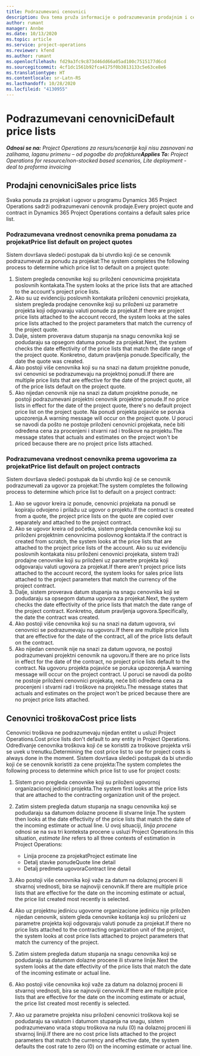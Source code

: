 ```yaml
---
title: Podrazumevani cenovnici
description: Ova tema pruža informacije o podrazumevanim prodajnim i cenovnicima troškova u usluzi Project Operations.
author: rumant
manager: Annbe
ms.date: 10/13/2020
ms.topic: article
ms.service: project-operations
ms.reviewer: kfend
ms.author: rumant
ms.openlocfilehash: fd29a3fc9c873d46dd66a05ad100c7515177d6cd
ms.sourcegitcommit: 4cf1dc1561b92fca4175f0b3813133c5e63ce8e6
ms.translationtype: HT
ms.contentlocale: sr-Latn-RS
ms.lasthandoff: 10/28/2020
ms.locfileid: "4130955"
---
```

# <a name="default-price-lists"></a><span data-ttu-id="1d5b5-103">Podrazumevani cenovnici</span><span class="sxs-lookup"><span data-stu-id="1d5b5-103">Default price lists</span></span>

<span data-ttu-id="1d5b5-104">_**Odnosi se na:** Project Operations za resurs/scenarije koji nisu zasnovani na zalihama, laganu primenu – od pogodbe do profakture_</span><span class="sxs-lookup"><span data-stu-id="1d5b5-104">_**Applies To:** Project Operations for resource/non-stocked based scenarios, Lite deployment - deal to proforma invoicing_</span></span>

## <a name="sales-price-lists"></a><span data-ttu-id="1d5b5-105">Prodajni cenovnici</span><span class="sxs-lookup"><span data-stu-id="1d5b5-105">Sales price lists</span></span>

<span data-ttu-id="1d5b5-106">Svaka ponuda za projekat i ugovor u programu Dynamics 365 Project Operations sadrži podrazumevani cenovnik prodaje.</span><span class="sxs-lookup"><span data-stu-id="1d5b5-106">Every project quote and contract in Dynamics 365 Project Operations contains a default sales price list.</span></span> 

### <a name="price-list-default-on-project-quotes"></a><span data-ttu-id="1d5b5-107">Podrazumevana vrednost cenovnika prema ponudama za projekat</span><span class="sxs-lookup"><span data-stu-id="1d5b5-107">Price list default on project quotes</span></span>
<span data-ttu-id="1d5b5-108">Sistem dovršava sledeći postupak da bi utvrdio koji će se cenovnik podrazumevati za ponudu za projekat:</span><span class="sxs-lookup"><span data-stu-id="1d5b5-108">The system completes the following process to determine which price list to default on a project quote:</span></span>

1. <span data-ttu-id="1d5b5-109">Sistem pregleda cenovnike koji su priloženi cenovnicima projektata poslovnih kontakata.</span><span class="sxs-lookup"><span data-stu-id="1d5b5-109">The system looks at the price lists that are attached to the account's project price lists.</span></span> 
2. <span data-ttu-id="1d5b5-110">Ako su uz evidenciju poslovnih kontakata priloženi cenovnici projekata, sistem pregleda prodajne cenovnike koji su priloženi uz parametre projekta koji odgovaraju valuti ponude za projekat.</span><span class="sxs-lookup"><span data-stu-id="1d5b5-110">If there are project price lists attached to the account record, the system looks at the sales price lists attached to the project parameters that match the currency of the project quote.</span></span>
3. <span data-ttu-id="1d5b5-111">Dalje, sistem proverava datum stupanja na snagu cenovnika koji se podudaraju sa opsegom datuma ponude za projekat.</span><span class="sxs-lookup"><span data-stu-id="1d5b5-111">Next, the system checks the date effectivity of the price lists that match the date range of the project quote.</span></span> <span data-ttu-id="1d5b5-112">Konkretno, datum pravljenja ponude.</span><span class="sxs-lookup"><span data-stu-id="1d5b5-112">Specifically, the date the quote was created.</span></span>
4. <span data-ttu-id="1d5b5-113">Ako postoji više cenovnika koji su na snazi na datum projektne ponude, svi cenovnici se podrazumevaju na projektnoj ponudi.</span><span class="sxs-lookup"><span data-stu-id="1d5b5-113">If there are multiple price lists that are effective for the date of the project quote, all of the price lists default on the project quote.</span></span>
5. <span data-ttu-id="1d5b5-114">Ako nijedan cenovnik nije na snazi za datum projektne ponude, ne postoji podrazumevani projektni cenovnik projektne ponude.</span><span class="sxs-lookup"><span data-stu-id="1d5b5-114">If no price lists in effect for the date of the project quote, there's no default project price list on the project quote.</span></span> <span data-ttu-id="1d5b5-115">Na ponudi projekta pojaviće se poruka upozorenja.</span><span class="sxs-lookup"><span data-stu-id="1d5b5-115">A warning message will occur on the project quote.</span></span> <span data-ttu-id="1d5b5-116">U poruci se navodi da pošto ne postoje priloženi cenovnici projekata, neće biti određena cena za procenjeni i stvarni rad i troškove na projektu.</span><span class="sxs-lookup"><span data-stu-id="1d5b5-116">The message states that actuals and estimates on the project won't be priced because there are no project price lists attached.</span></span>

### <a name="price-list-default-on-project-contracts"></a><span data-ttu-id="1d5b5-117">Podrazumevana vrednost cenovnika prema ugovorima za projekat</span><span class="sxs-lookup"><span data-stu-id="1d5b5-117">Price list default on project contracts</span></span> 
<span data-ttu-id="1d5b5-118">Sistem dovršava sledeći postupak da bi utvrdio koji će se cenovnik podrazumevati za ugovor za projekat:</span><span class="sxs-lookup"><span data-stu-id="1d5b5-118">The system completes the following process to determine which price list to default on a project contract:</span></span>

1. <span data-ttu-id="1d5b5-119">Ako se ugovor kreira iz ponude, cenovnici projekata na ponudi se kopiraju odvojeno i prilažu uz ugovor o projektu.</span><span class="sxs-lookup"><span data-stu-id="1d5b5-119">If the contract is created from a quote, the project price lists on the quote are copied over separately and attached to the project contract.</span></span>
2. <span data-ttu-id="1d5b5-120">Ako se ugovor kreira od početka, sistem pregleda cenovnike koji su priloženi projektnim cenovnicima poslovnog kontakta.</span><span class="sxs-lookup"><span data-stu-id="1d5b5-120">If the contract is created from scratch, the system looks at the price lists that are attached to the project price lists of the account.</span></span> <span data-ttu-id="1d5b5-121">Ako su uz evidenciju poslovnih kontakata nisu priloženi cenovnici projekata, sistem traži prodajne cenovnike koji su priloženi uz parametre projekta koji odgovaraju valuti ugovora za projekat.</span><span class="sxs-lookup"><span data-stu-id="1d5b5-121">If there aren't project price lists attached to the account record, the system looks for sales price lists attached to the project parameters that match the currency of the project contract.</span></span>
4. <span data-ttu-id="1d5b5-122">Dalje, sistem proverava datum stupanja na snagu cenovnika koji se podudaraju sa opsegom datuma ugovora za projekat.</span><span class="sxs-lookup"><span data-stu-id="1d5b5-122">Next, the system checks the date effectivity of the price lists that match the date range of the project contract.</span></span> <span data-ttu-id="1d5b5-123">Konkretno, datum pravljenja ugovora.</span><span class="sxs-lookup"><span data-stu-id="1d5b5-123">Specifically, the date the contract was created.</span></span>
5. <span data-ttu-id="1d5b5-124">Ako postoji više cenovnika koji su na snazi na datum ugovora, svi cenovnici se podrazumevaju na ugovoru.</span><span class="sxs-lookup"><span data-stu-id="1d5b5-124">If there are multiple price lists that are effective for the date of the contract, all of the price lists default on the contract.</span></span>
6. <span data-ttu-id="1d5b5-125">Ako nijedan cenovnik nije na snazi za datum ugovora, ne postoji podrazumevani projektni cenovnik na ugovoru.</span><span class="sxs-lookup"><span data-stu-id="1d5b5-125">If there are no price lists in effect for the date of the contract, no project price lists default to the contract.</span></span> <span data-ttu-id="1d5b5-126">Na ugovoru projekta pojaviće se poruka upozorenja.</span><span class="sxs-lookup"><span data-stu-id="1d5b5-126">A warning message will occur on the project contract.</span></span> <span data-ttu-id="1d5b5-127">U poruci se navodi da pošto ne postoje priloženi cenovnici projekata, neće biti određena cena za procenjeni i stvarni rad i troškove na projektu.</span><span class="sxs-lookup"><span data-stu-id="1d5b5-127">The message states that actuals and estimates on the project won't be priced because there are no project price lists attached.</span></span>

## <a name="cost-price-lists"></a><span data-ttu-id="1d5b5-128">Cenovnici troškova</span><span class="sxs-lookup"><span data-stu-id="1d5b5-128">Cost price lists</span></span>

<span data-ttu-id="1d5b5-129">Cenovnici troškova ne podrazumevaju nijedan entitet u usluzi Project Operations.</span><span class="sxs-lookup"><span data-stu-id="1d5b5-129">Cost price lists don't default to any entity in Project Operations.</span></span> <span data-ttu-id="1d5b5-130">Određivanje cenovnika troškova koji će se koristiti za troškove projekta vrši se uvek u trenutku.</span><span class="sxs-lookup"><span data-stu-id="1d5b5-130">Determining the cost price list to use for project costs is always done in the moment.</span></span> <span data-ttu-id="1d5b5-131">Sistem dovršava sledeći postupak da bi utvrdio koji će se cenovnik koristiti za cene projekta:</span><span class="sxs-lookup"><span data-stu-id="1d5b5-131">The system completes the following process to determine which price list to use for project costs:</span></span>

1. <span data-ttu-id="1d5b5-132">Sistem prvo pregleda cenovnike koji su priloženi ugovornoj organizacionoj jedinici projekta.</span><span class="sxs-lookup"><span data-stu-id="1d5b5-132">The system first looks at the price lists that are attached to the contracting organization unit of the project.</span></span>
2. <span data-ttu-id="1d5b5-133">Zatim sistem pregleda datum stupanja na snagu cenovnika koji se podudaraju sa datumom dolazne procene ili stvarne linije.</span><span class="sxs-lookup"><span data-stu-id="1d5b5-133">The system then looks at the date effectivity of the price lists that match the date of the incoming estimate or actual line.</span></span> <span data-ttu-id="1d5b5-134">U ovoj situaciji, *linija procene* odnosi se na sva tri konteksta procene u usluzi Project Operations:</span><span class="sxs-lookup"><span data-stu-id="1d5b5-134">In this situation, *estimate line* refers to all three contexts of estimation in Project Operations:</span></span>

    - <span data-ttu-id="1d5b5-135">Linija procene za projekat</span><span class="sxs-lookup"><span data-stu-id="1d5b5-135">Project estimate line</span></span>
    - <span data-ttu-id="1d5b5-136">Detalj stavke ponude</span><span class="sxs-lookup"><span data-stu-id="1d5b5-136">Quote line detail</span></span>
    - <span data-ttu-id="1d5b5-137">Detalj predmeta ugovora</span><span class="sxs-lookup"><span data-stu-id="1d5b5-137">Contract line detail</span></span>
  
3. <span data-ttu-id="1d5b5-138">Ako postoji više cenovnika koji važe za datum na dolaznoj proceni ili stvarnoj vrednosti, bira se najnoviji cenovnik.</span><span class="sxs-lookup"><span data-stu-id="1d5b5-138">If there are multiple price lists that are effective for the date on the incoming estimate or actual, the price list created most recently is selected.</span></span>
4. <span data-ttu-id="1d5b5-139">Ako uz projektnu jedinicu ugovorne organizacione jedinicu nije priložen nijedan cenovnik, sistem gleda cenovnike koštanja koji su priloženi uz parametre projekta koji odgovaraju valuti ponude za projekat.</span><span class="sxs-lookup"><span data-stu-id="1d5b5-139">If there no price lists attached to the contracting organization unit of the project, the system looks at cost price lists attached to project parameters that match the currency of the project.</span></span>
5. <span data-ttu-id="1d5b5-140">Zatim sistem pregleda datum stupanja na snagu cenovnika koji se podudaraju sa datumom dolazne procene ili stvarne linije.</span><span class="sxs-lookup"><span data-stu-id="1d5b5-140">Next the system looks at the date effectivity of the price lists that match the date of the incoming estimate or actual line.</span></span> 
6. <span data-ttu-id="1d5b5-141">Ako postoji više cenovnika koji važe za datum na dolaznoj proceni ili stvarnoj vrednosti, bira se najnoviji cenovnik.</span><span class="sxs-lookup"><span data-stu-id="1d5b5-141">If there are multiple price lists that are effective for the date on the incoming estimate or actual, the price list created most recently is selected.</span></span>
7. <span data-ttu-id="1d5b5-142">Ako uz parametre projekta nisu priloženi cenovnici troškova koji se podudaraju sa valutom i datumom stupanja na snagu, sistem podrazumevano vraća stopu troškova na nulu (0) na dolaznoj proceni ili stvarnoj liniji.</span><span class="sxs-lookup"><span data-stu-id="1d5b5-142">If there are no cost price lists attached to the project parameters that match the currency and effective date, the system defaults the cost rate to zero (0) on the incoming estimate or actual line.</span></span>
